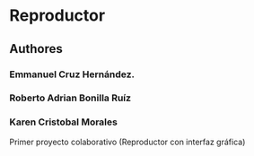# Reproductor

## Authores
### Emmanuel Cruz Hernández.
### Roberto Adrian Bonilla Ruíz
### Karen Cristobal Morales

Primer proyecto colaborativo (Reproductor con interfaz gráfica)


